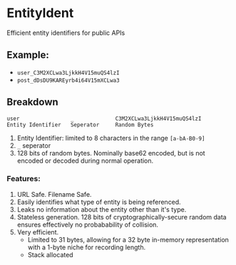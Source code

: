 # EntityIdent
Efficient entity identifiers for public APIs


## Example:

 - `user_C3M2XCLwa3LjkkH4V15muQS4lzI`
 - `post_dDsDU9KAREyrb4i64V15mXCLwa3`

## Breakdown

```
user                _             C3M2XCLwa3LjkkH4V15muQS4lzI
Entity Identifier   Seperator     Random Bytes
```

1. Entity Identifier: limited to 8 characters in the range `[a-bA-B0-9]`
2. `_` seperator
3. 128 bits of random bytes. Nominally base62 encoded, but is not encoded or decoded during normal operation. 

### Features:

1. URL Safe. Filename Safe.
2. Easily identifies what type of entity is being referenced.
3. Leaks no information about the entity other than it's type.
4. Stateless generation. 128 bits of cryptographically-secure random data ensures effectively no probabability of collision.
5. Very efficient. 
   - Limited to 31 bytes, allowing for a 32 byte in-memory representation with a 1-byte niche for recording length.
   - Stack allocated
